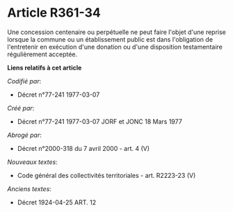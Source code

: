 # Article R361-34

Une concession centenaire ou perpétuelle ne peut faire l'objet d'une reprise lorsque la commune ou un établissement public
est dans l'obligation de l'entretenir en exécution d'une donation ou d'une disposition testamentaire régulièrement acceptée.

**Liens relatifs à cet article**

_Codifié par_:

  - Décret n°77-241 1977-03-07

_Créé par_:

  - Décret n°77-241 1977-03-07 JORF et JONC 18 Mars 1977

_Abrogé par_:

  - Décret n°2000-318 du 7 avril 2000 - art. 4 (V)

_Nouveaux textes_:

  - Code général des collectivités territoriales - art. R2223-23 (V)

_Anciens textes_:

  - Décret  1924-04-25 ART. 12
